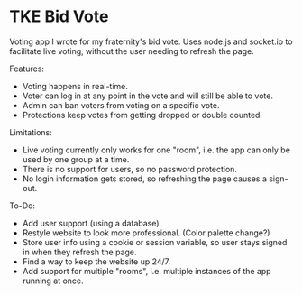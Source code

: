 # TKE Bid Vote
Voting app I wrote for my fraternity's bid vote. Uses node.js and socket.io to facilitate live voting, without the user needing to refresh the page.

Features:
- Voting happens in real-time.
- Voter can log in at any point in the vote and will still be able to vote.
- Admin can ban voters from voting on a specific vote.
- Protections keep votes from getting dropped or double counted.

Limitations:
- Live voting currently only works for one "room", i.e. the app can only be used by one group at a time.
- There is no support for users, so no password protection.
- No login information gets stored, so refreshing the page causes a sign-out.

To-Do:
- Add user support (using a database)
- Restyle website to look more professional. (Color palette change?)
- Store user info using a cookie or session variable, so user stays signed in when they refresh the page.
- Find a way to keep the website up 24/7.
- Add support for multiple "rooms", i.e. multiple instances of the app running at once.
